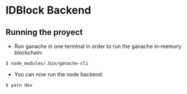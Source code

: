 # IDBlock Backend



## Running the proyect

* Run ganache in one terminal in order to run the ganache in-memory blockchain:
```
$ node_modules/.bin/ganache-cli
```

* You can now run the node backend:
```
$ yarn dev
```
